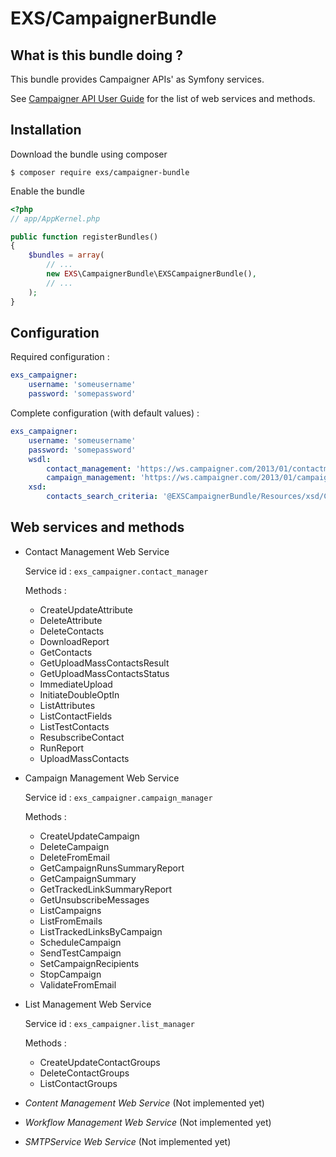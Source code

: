 # EXS/CampaignerBundle



## What is this bundle doing ?

This bundle provides Campaigner APIs' as Symfony services.

See [Campaigner API User Guide](docs/Campaigner-Elements-API-User-Guide.pdf) for the list of web services and methods. 

## Installation

Download the bundle using composer

```
$ composer require exs/campaigner-bundle
```

Enable the bundle

```php
<?php
// app/AppKernel.php

public function registerBundles()
{
    $bundles = array(
        // ...
        new EXS\CampaignerBundle\EXSCampaignerBundle(),
        // ...
    );
}
```

## Configuration

Required configuration :

```yml
exs_campaigner:
    username: 'someusername'
    password: 'somepassword'
```

Complete configuration (with default values) :

```yml
exs_campaigner:
    username: 'someusername'
    password: 'somepassword'
    wsdl:
        contact_management: 'https://ws.campaigner.com/2013/01/contactmanagement.asmx?WSDL'
        campaign_management: 'https://ws.campaigner.com/2013/01/campaignmanagement.asmx?WSDL'
    xsd:
        contacts_search_criteria: '@EXSCampaignerBundle/Resources/xsd/ContactsSearchCriteria2.xsd'
```

## Web services and methods

* Contact Management Web Service

  Service id : `exs_campaigner.contact_manager`

  Methods :
  * CreateUpdateAttribute
  * DeleteAttribute
  * DeleteContacts
  * DownloadReport
  * GetContacts
  * GetUploadMassContactsResult
  * GetUploadMassContactsStatus
  * ImmediateUpload
  * InitiateDoubleOptIn
  * ListAttributes
  * ListContactFields
  * ListTestContacts
  * ResubscribeContact
  * RunReport
  * UploadMassContacts


* Campaign Management Web Service

  Service id : `exs_campaigner.campaign_manager`

  Methods :
  * CreateUpdateCampaign
  * DeleteCampaign
  * DeleteFromEmail
  * GetCampaignRunsSummaryReport
  * GetCampaignSummary
  * GetTrackedLinkSummaryReport
  * GetUnsubscribeMessages
  * ListCampaigns
  * ListFromEmails
  * ListTrackedLinksByCampaign
  * ScheduleCampaign
  * SendTestCampaign
  * SetCampaignRecipients
  * StopCampaign
  * ValidateFromEmail


* List Management Web Service

  Service id : `exs_campaigner.list_manager`

  Methods :
  * CreateUpdateContactGroups
  * DeleteContactGroups
  * ListContactGroups
  
  
* _Content Management Web Service_ (Not implemented yet)
* _Workflow Management Web Service_ (Not implemented yet)
* _SMTPService Web Service_ (Not implemented yet)
